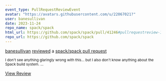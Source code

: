 ```yaml
---
event_type: PullRequestReviewEvent
avatar: "https://avatars.githubusercontent.com/u/22067021?"
user: banesullivan
date: 2023-11-24
repo_name: spack/spack
html_url: https://github.com/spack/spack/pull/41246#pullrequestreview-1748426439
repo_url: https://github.com/spack/spack
---
```


<a href='https://github.com/banesullivan' target='_blank'>banesullivan</a> <a href='https://github.com/spack/spack/pull/41246#pullrequestreview-1748426439' target='_blank'>reviewed</a> a <a href='https://github.com/spack/spack/pull/41246' target='_blank'>spack/spack pull request</a>

<small>I don't see anything glaringly wrong with this... but I also don't know anything about the Spack build system....</small>

<a href='https://github.com/spack/spack/pull/41246#pullrequestreview-1748426439' target='_blank'>View Review</a>